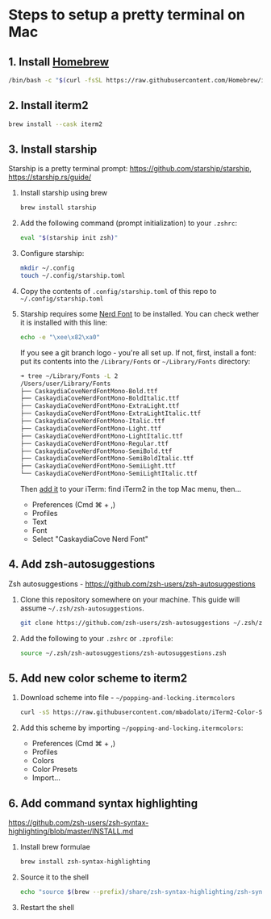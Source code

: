 # Steps to setup a pretty terminal on Mac

## 1. Install [Homebrew](https://brew.sh/)
```sh
/bin/bash -c "$(curl -fsSL https://raw.githubusercontent.com/Homebrew/install/HEAD/install.sh)"
```

## 2. Install iterm2

```sh
brew install --cask iterm2
```

## 3. Install starship
Starship is a pretty terminal prompt: https://github.com/starship/starship, https://starship.rs/guide/

1. Install starship using brew

    ```sh
    brew install starship
    ```

2. Add the following command (prompt initialization) to your `.zshrc`:
    
    ```sh
    eval "$(starship init zsh)"
    ```

3. Configure starship:

    ```sh
    mkdir ~/.config
    touch ~/.config/starship.toml
    ```

4. Copy the contents of `.config/starship.toml` of this repo to `~/.config/starship.toml`

5. Starship requires some [Nerd Font](https://www.nerdfonts.com/) to be installed. You can check wether it is installed with this line:
    
    ```sh
    echo -e "\xee\x82\xa0"
    ```

    If you see a git branch logo - you're all set up. If not, first, install a font: put its contents into the `/Library/Fonts` or `~/Library/Fonts` directory:
       
    ```sh
    ➜ tree ~/Library/Fonts -L 2
    /Users/user/Library/Fonts
    ├── CaskaydiaCoveNerdFontMono-Bold.ttf
    ├── CaskaydiaCoveNerdFontMono-BoldItalic.ttf
    ├── CaskaydiaCoveNerdFontMono-ExtraLight.ttf
    ├── CaskaydiaCoveNerdFontMono-ExtraLightItalic.ttf
    ├── CaskaydiaCoveNerdFontMono-Italic.ttf
    ├── CaskaydiaCoveNerdFontMono-Light.ttf
    ├── CaskaydiaCoveNerdFontMono-LightItalic.ttf
    ├── CaskaydiaCoveNerdFontMono-Regular.ttf
    ├── CaskaydiaCoveNerdFontMono-SemiBold.ttf
    ├── CaskaydiaCoveNerdFontMono-SemiBoldItalic.ttf
    ├── CaskaydiaCoveNerdFontMono-SemiLight.ttf
    └── CaskaydiaCoveNerdFontMono-SemiLightItalic.ttf
    ```
    
    Then [add it](https://webinstall.dev/nerdfont/) to your iTerm: find iTerm2 in the top Mac menu, then...

    + Preferences (Cmd ⌘ + ,)
    + Profiles
    + Text
    + Font
    + Select "CaskaydiaCove Nerd Font"


## 4. Add zsh-autosuggestions
Zsh autosuggestions - https://github.com/zsh-users/zsh-autosuggestions

1. Clone this repository somewhere on your machine. This guide will assume `~/.zsh/zsh-autosuggestions`.

    ```sh
    git clone https://github.com/zsh-users/zsh-autosuggestions ~/.zsh/zsh-autosuggestions
    ```

2. Add the following to your `.zshrc` or `.zprofile`:

    ```sh
    source ~/.zsh/zsh-autosuggestions/zsh-autosuggestions.zsh
    ```

## 5. Add new color scheme to iterm2

1. Download scheme into file - `~/popping-and-locking.itermcolors`

    ```sh
    curl -sS https://raw.githubusercontent.com/mbadolato/iTerm2-Color-Schemes/master/schemes/Popping%20and%20Locking.itermcolors > ~/popping-and-locking.itermcolors
    ```

2. Add this scheme by importing `~/popping-and-locking.itermcolors`:

    + Preferences (Cmd ⌘ + ,)
    + Profiles
    + Colors
    + Color Presets
    + Import...

## 6. Add command syntax highlighting
https://github.com/zsh-users/zsh-syntax-highlighting/blob/master/INSTALL.md
1. Install brew formulae
    ```sh
    brew install zsh-syntax-highlighting
    ```
2. Source it to the shell
    ```sh
    echo "source $(brew --prefix)/share/zsh-syntax-highlighting/zsh-syntax-highlighting.zsh" >> ~/.zshrc
    ```
3. Restart the shell
